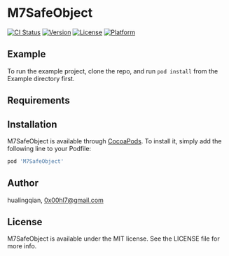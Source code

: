 # M7SafeObject

[![CI Status](https://img.shields.io/travis/hualingqian/M7SafeObject.svg?style=flat)](https://travis-ci.org/hualingqian/M7SafeObject)
[![Version](https://img.shields.io/cocoapods/v/M7SafeObject.svg?style=flat)](https://cocoapods.org/pods/M7SafeObject)
[![License](https://img.shields.io/cocoapods/l/M7SafeObject.svg?style=flat)](https://cocoapods.org/pods/M7SafeObject)
[![Platform](https://img.shields.io/cocoapods/p/M7SafeObject.svg?style=flat)](https://cocoapods.org/pods/M7SafeObject)

## Example

To run the example project, clone the repo, and run `pod install` from the Example directory first.

## Requirements

## Installation

M7SafeObject is available through [CocoaPods](https://cocoapods.org). To install
it, simply add the following line to your Podfile:

```ruby
pod 'M7SafeObject'
```

## Author

hualingqian, 0x00hl7@gmail.com

## License

M7SafeObject is available under the MIT license. See the LICENSE file for more info.

